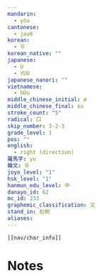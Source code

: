 ```yaml
---
mandarin:
  - yòu
cantonese:
  - jau6
korean:
  - 우
korean_native: ""
japanese:
  - U
  - YUU
japanese_nanori: ""
vietnamese:
  - hữu
middle_chinese_initial: ø
middle_chinese_final: ɨu
stroke_count: "5"
radical: 口
skip_number: 3-2-3
grade_level: 1
pos: ""
english:
  - right (direction)
羅馬字: yu
韓文: 유
joyo_level: "1"
hsk_level: "1"
hanmun_edu_level: 中
danayo_id: 62
mc_id: 233
graphemic_classification: 又
stand_in: 右側
aliases:
---
```

```meta-bind-embed
[[nav/char_info]]
```

# Notes
